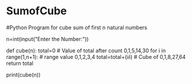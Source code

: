# SumofCube


#Python Program for cube sum of first n natural numbers

n=int(input("Enter the Number:"))

def cube(n):
    total=0                               # Value of total after count 0,1,5,14,30
    for i in range(1,n+1):                # range value 0,1,2,3,4
        total=total+(i*i*i)               # Cube of 0,1,8,27,64
    return total

print(cube(n))
